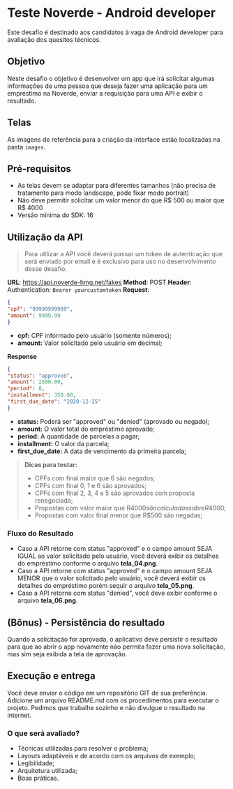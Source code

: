 Teste Noverde - Android developer
===============	

Este desafio é destinado aos candidatos à vaga de Android developer para avaliação dos quesitos técnicos.

## Objetivo

Neste desafio o objetivo é desenvolver um app que irá solicitar algumas informações de uma pessoa que deseja fazer uma aplicação para um empréstimo na Noverde, enviar a requisição para uma API e exibir o resultado.

## Telas

As imagens de referência para a criação da interface estão localizadas na pasta `images`.

## Pré-requisitos

- As telas devem se adaptar para diferentes tamanhos (não precisa de tratamento para modo landscape, pode fixar modo portrait)
- Não deve permitir solicitar um valor menor do que R$ 500 ou maior que R$ 4000
- Versão mínima do SDK: 16

## Utilização da API

> Para utilizar a API você deverá passar um token de autenticação que será enviado por email e é  exclusivo para uso no desenvolvimento desse desafio.

**URL**: https://api.noverde-hmg.net/fakes
**Method**: POST
**Header**: Authentication: `Bearer yourcustomtoken`
**Request**:
```json
{
"cpf": "99999999999",
"amount": 9999.99
}
```
- **cpf:** CPF informado pelo usuário (somente números);
- **amount:** Valor solicitado pelo usuário em decimal;

**Response**
```json
{
"status": "approved",
"amount": 2500.00,
"period": 8,
"installment": 350.00,
"first_due_date": "2020-12-25"
}
```

- **status:** Poderá ser "approved" ou "denied" (aprovado ou negado);
- **amount:** O valor total do empréstimo aprovado;
- **period:** A quantidade de parcelas a pagar;
- **installment:** O valor da parcela;
- **first_due_date:** A data de vencimento da primeira parcela;

> **Dicas para testar:** 
> - CPFs com final maior que 6 são negados;
> - CPFs com final 0, 1 e 6 são aprovados; 
> - CPFs com final 2, 3, 4 e 5 são aprovados com proposta renegociada;
> - Propostas com valor maior que R$4000 são calculadas sobre R$4000;
> - Propostas com valor final menor que R$500 são negadas;

### Fluxo do Resultado
- Caso a API retorne com status "approved" e o campo amount SEJA IGUAL ao valor solicitado pelo usuário, você deverá exibir os detalhes do empréstimo conforme o arquivo **tela_04.png**.
- Caso a API retorne com status "approved" e o campo amount SEJA MENOR que o valor solicitado pelo usuário, você deverá exibir os detalhes do empréstimo porém sequir o arquivo **tela_05.png**.
- Caso a API retorne com status "denied", você deve exibir conforme o arquivo **tela_06.png**.

## (Bônus) - Persistência do resultado
Quando a solicitação for aprovada, o aplicativo deve persistir o resultado para que ao abrir o app novamente não permita fazer uma nova solicitação, mas sim seja exibida a tela de aprovação.

## Execução e entrega
Você deve enviar o código em um repositório GIT de sua preferência. Adicione um arquivo README.md com os procedimentos para executar o projeto. Pedimos que trabalhe sozinho e não divulgue o resultado na internet.

### O que será avaliado?
- Técnicas utilizadas para resolver o problema;
- Layouts adaptáveis e de acordo com os arquivos de exemplo;
- Legibilidade;
- Arquitetura utilizada;
- Boas práticas.
